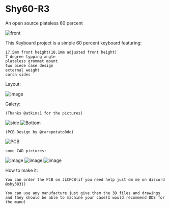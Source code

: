 # Shy60-R3
An open source plateless 60 percent

![front](https://github.com/Steinkampdesigns/Shy60-R3/assets/107112751/25e06f52-7940-49b0-af68-5d30374e78f1)


This Keyboard project is a simple 60 percent keyboard featuring:

	17.5mm front height(18.1mm adjusted front height)
	7 degree typping angle
	plateless grommet mount
 	two piece case design
	external weight
	corsa sides

Layout:

![image](https://github.com/Steinkampdesigns/Shy60-R3/assets/107112751/239c8b14-de64-4216-b892-b94802e8f7f1)

Galery:

	(Thanks @atkins1 for the pictures)

![side](https://github.com/Steinkampdesigns/Shy60-R3/assets/107112751/07254c32-af0a-4fb6-85c5-a32749487f07)
	![Bottom](https://github.com/Steinkampdesigns/Shy60-R3/assets/107112751/b4f6f0f6-8c2a-4af9-8a01-0bfbdbb4cd4a)

	(PCB Design by @rarepotato8de)

![PCB](https://github.com/Steinkampdesigns/Shy60-R3/assets/107112751/2e3acf5a-5eef-4573-83ec-f5975022fc0c)

 	some CAD pictures:

![image](https://github.com/Steinkampdesigns/Shy60-R3/assets/107112751/a1de6abf-6958-4315-aebe-1b0ec1a79492)
![image](https://github.com/Steinkampdesigns/Shy60-R3/assets/107112751/052e918e-24e1-4c90-ae35-8ee1a7c6ebcf)
![image](https://github.com/Steinkampdesigns/Shy60-R3/assets/107112751/e86e60c5-c66e-4b90-b703-63c6e74ca2a0)



How to make it:

	You can order the PCB on JLCPCB(if you need help just dm me on discord @shy3831)

 	You can use any manufacture just give them the 3D files and drawings and they should be able to machine your case(I would recommend DDS for the manu)


